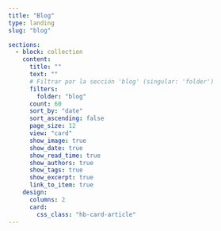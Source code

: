 ```yaml
---
title: "Blog"
type: landing
slug: "blog"

sections:
  - block: collection
    content:
      title: ""
      text: ""
      # Filtrar por la sección 'blog' (singular: 'folder')
      filters:
        folder: "blog"
      count: 60
      sort_by: "date"
      sort_ascending: false
      page_size: 12
      view: "card"
      show_image: true
      show_date: true
      show_read_time: true
      show_authors: true
      show_tags: true
      show_excerpt: true
      link_to_item: true
    design:
      columns: 2
      card:
        css_class: "hb-card-article"
---
```

